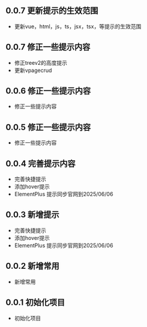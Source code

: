 ## 0.0.7 更新提示的生效范围

- 更新vue，html，js，ts，jsx，tsx，等提示的生效范围

## 0.0.7 修正一些提示内容

- 修正treev2的高度提示
- 更新vpagecrud

## 0.0.6 修正一些提示内容

- 修正一些提示内容

## 0.0.5 修正一些提示内容

- 修正一些提示内容

## 0.0.4 完善提示内容

- 完善快捷提示
- 添加hover提示
- ElementPlus 提示同步官网到2025/06/06

## 0.0.3 新增提示

- 完善快捷提示
- 添加hover提示
- ElementPlus 提示同步官网到2025/06/06

## 0.0.2 新增常用

- 新增常用

## 0.0.1 初始化项目

- 初始化项目
